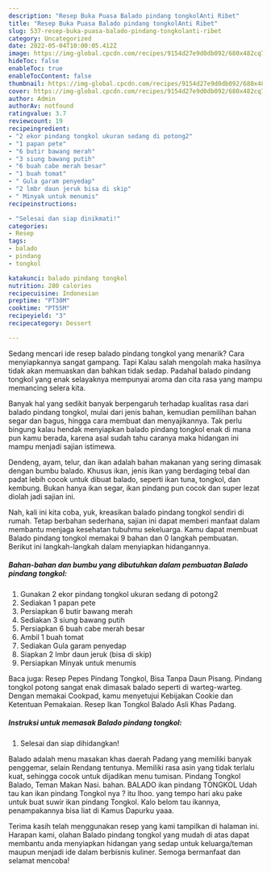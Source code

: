 ```yaml
---
description: "Resep Buka Puasa Balado pindang tongkolAnti Ribet"
title: "Resep Buka Puasa Balado pindang tongkolAnti Ribet"
slug: 537-resep-buka-puasa-balado-pindang-tongkolanti-ribet
category: Uncategorized
date: 2022-05-04T10:00:05.412Z
image: https://img-global.cpcdn.com/recipes/9154d27e9d0db092/680x482cq70/balado-pindang-tongkol-foto-resep-utama.jpg
hideToc: false
enableToc: true
enableTocContent: false
thumbnail: https://img-global.cpcdn.com/recipes/9154d27e9d0db092/680x482cq70/balado-pindang-tongkol-foto-resep-utama.jpg
cover: https://img-global.cpcdn.com/recipes/9154d27e9d0db092/680x482cq70/balado-pindang-tongkol-foto-resep-utama.jpg
author: Admin
authorAv: notfound
ratingvalue: 3.7
reviewcount: 19
recipeingredient:
- "2 ekor pindang tongkol ukuran sedang di potong2"
- "1 papan pete"
- "6 butir bawang merah"
- "3 siung bawang putih"
- "6 buah cabe merah besar"
- "1 buah tomat"
- " Gula garam penyedap"
- "2 lmbr daun jeruk bisa di skip"
- " Minyak untuk menumis"
recipeinstructions:

- "Selesai dan siap dinikmati!"
categories:
- Resep
tags:
- balado
- pindang
- tongkol

katakunci: balado pindang tongkol 
nutrition: 280 calories
recipecuisine: Indonesian
preptime: "PT30M"
cooktime: "PT55M"
recipeyield: "3"
recipecategory: Dessert

---
```



Sedang mencari ide resep balado pindang tongkol yang menarik? Cara menyiapkannya sangat gampang. Tapi Kalau salah mengolah maka hasilnya tidak akan memuaskan dan bahkan tidak sedap. Padahal balado pindang tongkol yang enak selayaknya mempunyai aroma dan cita rasa yang mampu memancing selera kita.


Banyak hal yang sedikit banyak berpengaruh terhadap kualitas rasa dari balado pindang tongkol, mulai dari jenis bahan, kemudian pemilihan bahan segar dan bagus, hingga cara membuat dan menyajikannya. Tak perlu bingung kalau hendak menyiapkan balado pindang tongkol enak di mana pun kamu berada, karena asal sudah tahu caranya maka hidangan ini mampu menjadi sajian istimewa.

Dendeng, ayam, telur, dan ikan adalah bahan makanan yang sering dimasak dengan bumbu balado. Khusus ikan, jenis ikan yang berdaging tebal dan padat lebih cocok untuk dibuat balado, seperti ikan tuna, tongkol, dan kembung. Bukan hanya ikan segar, ikan pindang pun cocok dan super lezat diolah jadi sajian ini.


Nah, kali ini kita coba, yuk, kreasikan balado pindang tongkol sendiri di rumah. Tetap berbahan sederhana, sajian ini dapat memberi manfaat dalam membantu menjaga kesehatan tubuhmu sekeluarga. Kamu dapat membuat Balado pindang tongkol memakai 9 bahan dan 0 langkah pembuatan. Berikut ini langkah-langkah dalam menyiapkan hidangannya.

<!--inarticleads1-->

##### Bahan-bahan dan bumbu yang dibutuhkan dalam pembuatan Balado pindang tongkol:

1. Gunakan 2 ekor pindang tongkol ukuran sedang di potong2
1. Sediakan 1 papan pete
1. Persiapkan 6 butir bawang merah
1. Sediakan 3 siung bawang putih
1. Persiapkan 6 buah cabe merah besar
1. Ambil 1 buah tomat
1. Sediakan  Gula garam penyedap
1. Siapkan 2 lmbr daun jeruk (bisa di skip)
1. Persiapkan  Minyak untuk menumis


Baca juga: Resep Pepes Pindang Tongkol, Bisa Tanpa Daun Pisang. Pindang tongkol potong sangat enak dimasak balado seperti di warteg-warteg. Dengan memakai Cookpad, kamu menyetujui Kebijakan Cookie dan Ketentuan Pemakaian. Resep Ikan Tongkol Balado Asli Khas Padang. 

<!--inarticleads2-->

##### Instruksi untuk memasak Balado pindang tongkol:


1. Selesai dan siap dihidangkan!

Balado adalah menu masakan khas daerah Padang yang memiliki banyak penggemar, selain Rendang tentunya. Memiliki rasa asin yang tidak terlalu kuat, sehingga cocok untuk dijadikan menu tumisan. Pindang Tongkol Balado, Teman Makan Nasi. bahan. BALADO ikan pindang TONGKOL Udah tau kan ikan pindang Tongkol nya ? itu lhoo. yang tempo hari aku pake untuk buat suwir ikan pindang Tongkol. Kalo belom tau ikannya, penampakannya bisa liat di Kamus Dapurku yaaa. 

Terima kasih telah menggunakan resep yang kami tampilkan di halaman ini. Harapan kami, olahan Balado pindang tongkol yang mudah di atas dapat membantu anda menyiapkan hidangan yang sedap untuk keluarga/teman maupun menjadi ide dalam berbisnis kuliner. Semoga bermanfaat dan selamat mencoba!
